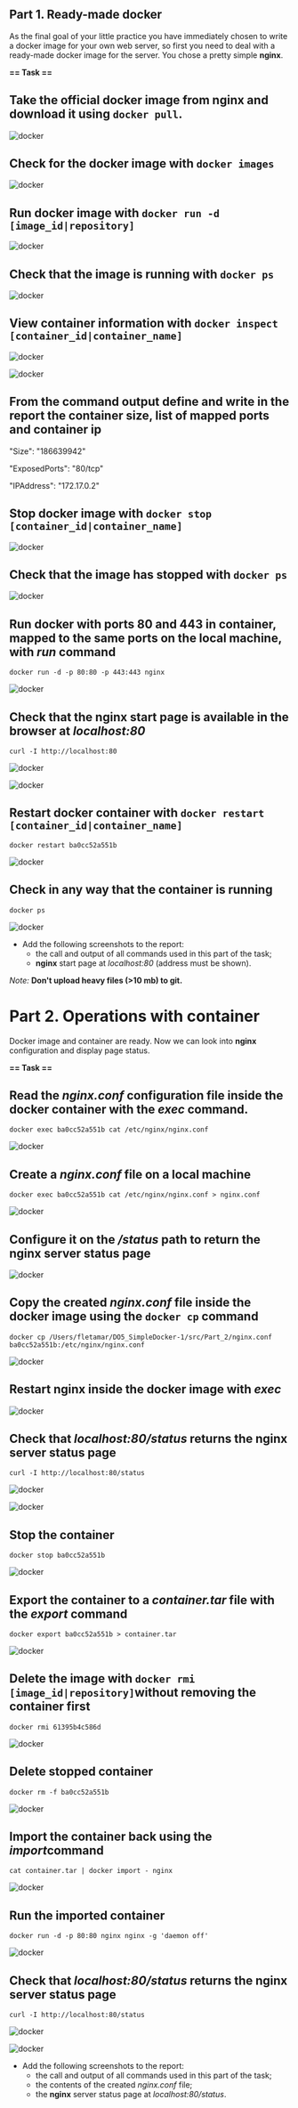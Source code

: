 ## Part 1. Ready-made docker

As the final goal of your little practice you have immediately chosen to write a docker image for your own web server, so first you need to deal with a ready-made docker image for the server.
You chose a pretty simple **nginx**.

**== Task ==**

## Take the official docker image from **nginx** and download it using `docker pull`.

![docker](/src/Part_1/images/docker_0.png "docker pull nginx")


## Check for the docker image with `docker images`

![docker](/src/Part_1/images/docker_1.png "docker images")


## Run docker image with `docker run -d [image_id|repository]`

![docker](/src/Part_1/images/docker_3.png)


## Check that the image is running with `docker ps`

![docker](/src/Part_1/images/docker_4.png)


## View container information with `docker inspect [container_id|container_name]`

![docker](/src/Part_1/images/docker_5.png)

![docker](/src/Part_1/images/docker_6.png)

## From the command output define and write in the report the container size, list of mapped ports and container ip

"Size": "186639942"

"ExposedPorts": "80/tcp"

"IPAddress": "172.17.0.2"

## Stop docker image with `docker stop [container_id|container_name]`

![docker](/src/Part_1/images/docker_7.png)


## Check that the image has stopped with `docker ps`

![docker](/src/Part_1/images/docker_8.png)


## Run docker with ports 80 and 443 in container, mapped to the same ports on the local machine, with *run* command

`docker run -d -p 80:80 -p 443:443 nginx`

![docker](/src/Part_1/images/docker_9.png)


## Check that the **nginx** start page is available in the browser at *localhost:80*

`curl -I http://localhost:80`

![docker](/src/Part_1/images/docker_10.png)

![docker](/src/Part_1/images/docker_12.png)


## Restart docker container with `docker restart [container_id|container_name]`

`docker restart ba0cc52a551b`

![docker](/src/Part_1/images/docker_11.png)


## Check in any way that the container is running

`docker ps`

![docker](/src/Part_1/images/docker_13.png)


- Add the following screenshots to the report:
    - the call and output of all commands used in this part of the task;
    - **nginx** start page at *localhost:80* (address must be shown).
    
*Note:* **Don't upload heavy files (>10 mb) to git.**


# Part 2. Operations with container

Docker image and container are ready. Now we can look into **nginx** configuration and display page status.

**== Task ==**

## Read the *nginx.conf* configuration file inside the docker container with the *exec* command. 

`docker exec ba0cc52a551b cat /etc/nginx/nginx.conf`

![docker](/src/Part_2/images/docker_0.png)


## Create a *nginx.conf* file on a local machine

`docker exec ba0cc52a551b cat /etc/nginx/nginx.conf > nginx.conf`

![docker](/src/Part_2/images/docker_1.png)


## Configure it on the */status* path to return the **nginx** server status page

![docker](/src/Part_2/images/docker_2.png)


## Copy the created *nginx.conf* file inside the docker image using the `docker cp` command

`docker cp /Users/fletamar/DO5_SimpleDocker-1/src/Part_2/nginx.conf  ba0cc52a551b:/etc/nginx/nginx.conf`

![docker](/src/Part_2/images/docker_3.png)


## Restart **nginx** inside the docker image with *exec*

![docker](/src/Part_2/images/docker_4.png)


## Check that *localhost:80/status* returns the **nginx** server status page

`curl -I http://localhost:80/status`

![docker](/src/Part_2/images/docker_5.png)

![docker](/src/Part_2/images/docker_6.png)


## Stop the container

`docker stop ba0cc52a551b`

![docker](/src/Part_2/images/docker_7.png)


## Export the container to a *container.tar* file with the *export* command

`docker export ba0cc52a551b > container.tar`

![docker](/src/Part_2/images/docker_8.png)

## Delete the image with `docker rmi [image_id|repository]`without removing the container first

`docker rmi 61395b4c586d`

![docker](/src/Part_2/images/docker_10.png)

## Delete stopped container

`docker rm -f ba0cc52a551b`

![docker](/src/Part_2/images/docker_9.png)


## Import the container back using the *import*command

`cat container.tar | docker import - nginx`

![docker](/src/Part_2/images/docker_11.png)


## Run the imported container

`docker run -d -p 80:80 nginx nginx -g 'daemon off'`

![docker](/src/Part_2/images/docker_12.png)


## Check that *localhost:80/status* returns the **nginx** server status page

`curl -I http://localhost:80/status`

![docker](/src/Part_2/images/docker_13.png)

![docker](/src/Part_2/images/docker_14.png)


- Add the following screenshots to the report:
    - the call and output of all commands used in this part of the task;
    - the contents of the created *nginx.conf* file;
    - the **nginx** server status page at *localhost:80/status*.

